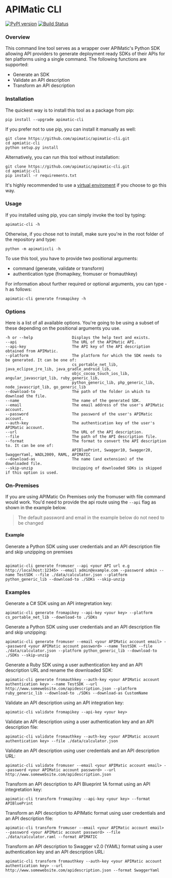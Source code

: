 # APIMatic CLI

[![PyPI version](https://badge.fury.io/py/apimatic-cli.svg)](https://badge.fury.io/py/apimatic-cli)
[![Build Status](https://travis-ci.org/apimatic/apimatic-cli.svg?branch=master)](https://travis-ci.org/apimatic/apimatic-cli)

### Overview

This command line tool serves as a wrapper over APIMatic's Python SDK allowing API providers to generate deployment ready SDKs of their APIs for ten platforms using a single command. The following functions are supported:

* Generate an SDK
* Validate an API description
* Transform an API description


### Installation

The quickest way is to install this tool as a package from pip:
```
pip install --upgrade apimatic-cli
```

If you prefer not to use pip, you can install it manually as well:

```
git clone https://github.com/apimatic/apimatic-cli.git
cd apmiatic-cli
python setup.py install
```

Alternatively, you can run this tool without installation:

```
git clone https://github.com/apimatic/apimatic-cli.git
cd apmiatic-cli
pip install -r requirements.txt
```

It's highly recommended to use a [virtual enviroment](http://docs.python-guide.org/en/latest/dev/virtualenvs/) if you choose to go this way.


### Usage

If you installed using pip, you can simply invoke the tool by typing:

```
apimatic-cli -h
```

Otherwise, if you chose not to install, make sure you're in the root folder of the repository and type:

```
python -m apimaticcli -h
```

To use this tool, you have to provide two positional arguments:

* command (generate, validate or transform)
* authentication type (fromapikey, fromuser or fromauthkey)

For information about further required or optional arguments, you can type -h as follows:

```
apimatic-cli generate fromapikey -h
```

### Options

Here is a list of all available options. You're going to be using a subset of these depending on the positional arguments you use.
```
-h or --help                 Displays the help text and exists.
--api 					     The URL of the APIMatic API.
--api-key                    The API key of the API description obtained from APIMatic.
--platform                   The platform for which the SDK needs to be generated. It can be one of:
                             cs_portable_net_lib, java_eclipse_jre_lib, java_gradle_android_lib,
                             objc_cocoa_touch_ios_lib, angular_javascript_lib, ruby_generic_lib,
                             python_generic_lib, php_generic_lib, node_javascript_lib, go_generic_lib
--download-to                The path of the folder in which to download the file.
--name                       The name of the generated SDK.
--email                      The email address of the user's APIMatic account.
--password                   The password of the user's APIMatic account.
--auth-key                   The authentication key of the user's APIMatic account.
--url                        The URL of the API description.
--file                       The path of the API description file.
--format                     The format to convert the API description to. It can be one of:
                             APIBluePrint, Swagger10, Swagger20, SwaggerYaml, WADL2009, RAML, APIMATIC
--download-as                The name (and extension) of the downloaded file.
--skip-unzip                 Unzipping of downloaded SDKs is skipped if this option is used.
```

### On-Premises

If you are using APIMatic On Premises only the fromuser with file command would work. You'd need to provide the api route using the `--api` flag as shown in the example below.

> The default password and email in the example below do not need to be changed

#### Example 

Generate a Python SDK using user credentials and an API description file and skip unzipping on premises

```

apimatic-cli generate fromuser --api <your API url e.g http://localhost:12345> --email admin@example.com --password admin --name TestSDK --file ./data/calculator.json --platform python_generic_lib --download-to ./SDKs --skip-unzip

```

### Examples

Generate a C# SDK using an API integretation key:

```
apimatic-cli generate fromapikey --api-key <your key> --platform cs_portable_net_lib --download-to ./SDKs
```

Generate a Python SDK using user credentials and an API description file and skip unzipping:

```
apimatic-cli generate fromuser --email <your APIMatic account email> --password <your APIMatic account password> --name TestSDK --file ./data/calculator.json --platform python_generic_lib --download-to ./SDKs --skip-unzip
```

Generate a Ruby SDK using a user authentication key and an API description URL and rename the downloaded SDK:

```
apimatic-cli generate fromauthkey --auth-key <your APIMatic account authentication key> --name TestSDK --url http://www.somewebsite.com/apidescription.json --platform ruby_generic_lib --download-to ./SDKs --download-as CustomName
```

Validate an API description using an API integration key:

```
apimatic-cli validate fromapikey --api-key <your key>
```

Validate an API description using a user authentication key and an API description file:

```
apimatic-cli validate fromauthkey --auth-key <your APIMatic account authentication key> --file ./data/calculator.json
```

Validate an API description using user credentials and an API description URL:

```
apimatic-cli validate fromuser --email <your APIMatic account email> --password <your APIMatic account password> --url http://www.somewebsite.com/apidescription.json
```

Transform an API description to API Blueprint 1A format using an API integretation key:
```
apimatic-cli transform fromapikey --api-key <your key> --format APIBluePrint
```

Transform an API description to APIMatic format using user credentials and an API description file:
```
apimatic-cli transform fromuser --email <your APIMatic account email> --password <your APIMatic account password> --file ./data/calculator.raml --format APIMATIC
```

Transform an API description to Swagger v2.0 (YAML) format using a user authentication key and an API description URL:
```
apimatic-cli transform fromauthkey --auth-key <your APIMatic account authentication key> --url http://www.somewebsite.com/apidescription.json --format SwaggerYaml
```
